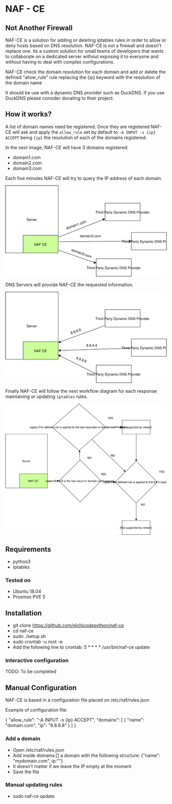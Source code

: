 # NAF - CE

## Not Another Firewall

NAF-CE is a solution for adding or deleting iptables rules in order to allow or deny hosts based on DNS resolution.
NAF-CE is not a firewall and doesn't replace one. Its a custom solution for small teams of developers that wants to collaborate on a dedicated server without exposing it to everyone and without having to deal with complex configurations.

NAF-CE check the domain resolution for each domain and add or delete the defined "allow_rule" rule replacing the {ip} keyword with the resolution of the domain name

It should be use with a dynamic DNS provider such as DuckDNS. If you use DuckDNS please consider donating to their project.

## How it works?

A list of domain names need be registered. Once they are registered
NAF-CE will ask and apply the `allow_rule` set by default to `-A INPUT -s {ip} ACCEPT` being `{ip}` the resolution
of each of the domains registered.

In the next image, NAF-CE will have 3 domains registered:

- domain1.com
- domain2.com
- domain3.com

Each five minutes NAF-CE will try to query the IP address of each domain.

![Naf making DNS querys](docs/diagram_worflow_step_1.svg)

DNS Servers will provide NAF-CE the requested information.

![DNS querys answer](docs/diagram_worflow_step_2.svg)

Finally NAF-CE will follow the next workflow diagram for each response maintaining or updating `iptables` rules.

![NAF-CE Workflow](docs/diagram_worflow_step_3.svg)

## Requirements
- python3
- iptables

### Tested on
- Ubuntu 18.04
- Proxmox PVE 5

## Installation
* git clone https://github.com/elchicodepython/naf-ce
* cd naf-ce
* sudo ./setup.sh
* sudo crontab -u root -e 
* Add the following line to crontab: 5 * * * * /usr/bin/naf-ce update

### Interactive configuration

TODO: To be completed

## Manual Configuration

NAF-CE is based in a configuration file placed on /etc/naf/rules.json

Example of configuration file:

{
	"allow_rule": "-A INPUT -s {ip} ACCEPT",
	"domains": [
		{
		"name": "domain.com",
		"ip": "8.8.8.8"
		}
	]
}

### Add a domain

* Open /etc/naf/rules.json
* Add inside domains:[] a domain with the following structure: {"name": "mydomain.com", ip:""}
* It doesn't matter if we leave the IP empty at the moment
* Save the file

### Manual updating rules
* sudo naf-ce update




